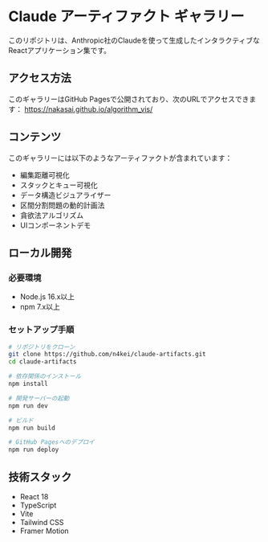 # Claude アーティファクト ギャラリー

このリポジトリは、Anthropic社のClaudeを使って生成したインタラクティブなReactアプリケーション集です。

## アクセス方法

このギャラリーはGitHub Pagesで公開されており、次のURLでアクセスできます：
https://nakasai.github.io/algorithm_vis/

## コンテンツ

このギャラリーには以下のようなアーティファクトが含まれています：
- 編集距離可視化
- スタックとキュー可視化
- データ構造ビジュアライザー
- 区間分割問題の動的計画法
- 貪欲法アルゴリズム
- UIコンポーネントデモ

## ローカル開発

### 必要環境
- Node.js 16.x以上
- npm 7.x以上

### セットアップ手順

```bash
# リポジトリをクローン
git clone https://github.com/n4kei/claude-artifacts.git
cd claude-artifacts

# 依存関係のインストール
npm install

# 開発サーバーの起動
npm run dev

# ビルド
npm run build

# GitHub Pagesへのデプロイ
npm run deploy
```

## 技術スタック

- React 18
- TypeScript
- Vite
- Tailwind CSS
- Framer Motion
